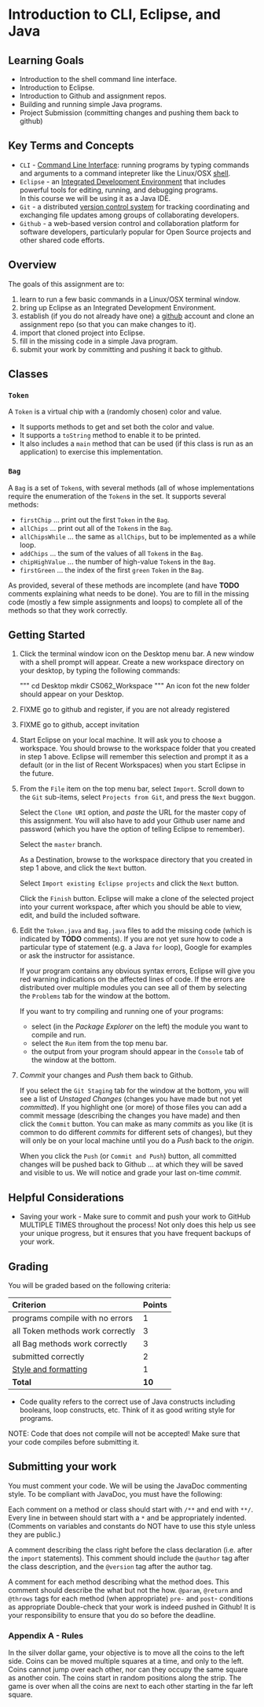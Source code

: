# Introduction to CLI, Eclipse, and Java

## Learning Goals

* Introduction to the shell command line interface.
* Introduction to Eclipse.
* Introduction to Github and assignment repos.
* Building and running simple Java programs.
* Project Submission (committing changes and pushing them back to github)

## Key Terms and Concepts
* `CLI` - [Command Line Interface](https://en.wikipedia.org/wiki/Command-line_interface): running 
   programs by typing commands and arguments to a command intepreter like 
   the Linux/OSX [shell](https://en.wikipedia.org/wiki/Unix_shell).
* `Eclipse` - an [Integrated Development Environment](https://en.wikipedia.org/wiki/Integrated_evelopment_environment) 
   that includes powerful tools for editing, running, and debugging programs.  
   In this course we will be using it as a Java IDE.
* `Git` - a distributed [version control system](https://en.wikipedia.org/wiki/Version_control) 
   for tracking coordinating and exchanging file updates among groups of collaborating developers.
* `Github` - a web-based version control and collaboration platform for software
   developers, particularly popular for Open Source projects and other shared
   code efforts.

## Overview
The goals  of this assignment are to:
   1. learn to run a few basic commands in a Linux/OSX terminal window.
   2. bring up Eclipse as an Integrated Development Environment.
   3. establish (if you do not already have one) a [github](https://github.com) account
      and clone an assignment repo (so that you can make changes to it).
   4. import that cloned project into Eclipse.
   5. fill in the missing code in a simple Java program.
   6. submit your work by committing and pushing it back to github.

## Classes

### `Token`
A `Token` is a virtual chip with a (randomly chosen) color and value.
   - It supports methods to get and set both the color and value.
   - It supports a `toString` method to enable it to be printed.
   - It also includes a `main` method that can be used (if this
     class is run as an application) to exercise this implementation.

### `Bag`
A `Bag` is a set of `Token`s, with several methods (all of whose implementations
require the enumeration of the `Token`s in the set.  It supports several
methods:
   - `firstChip` ... print out the first `Token` in the `Bag`.
   - `allChips` ... print out all of the `Token`s in the `Bag`.
   - `allChipsWhile` ... the same as `allChips`, but to be implemented as a while loop.
   - `addChips` ... the sum of the values of all `Token`s in the `Bag`.
   - `chipHighValue` ... the number of high-value `Token`s in the `Bag`.
   - `firstGreen` ... the index of the first `green` `Token` in the `Bag`.

As provided, several of these methods are incomplete (and have **TODO** comments explaining
what needs to be done).  You are to fill in the missing code (mostly a few simple
assignments and loops) to complete all of the methods so that they work correctly.

## Getting Started

1. Click the terminal window icon on the Desktop menu bar.  A new window
   with a shell prompt will appear.  Create a new workspace directory
   on your desktop, by typing the following commands:

   """
   cd Desktop
   mkdir CS062_Workspace
   """
   An icon fot the new folder should appear on your Desktop.

2. FIXME go to github and register, if you are not already registered

3. FIXME go to github, accept invitation

4. Start Eclipse on your local machine.  It will ask you to choose
   a workspace.   You should browse to the workspace folder that you 
   created in step 1 above.  Eclipse will remember this selection
   and prompt it as a default (or in the list of Recent Workspaces)
   when you start Eclipse in the future.

5. From the `File` item on the top menu bar, select `Import`.
   Scroll down to the `Git` sub-items, select `Projects from Git`, and
   press the `Next` buggon.

   Select the `Clone URI` option, and *paste* the URL for the master
   copy of this assignment.  You will also have to add your Github user
   name and password (which you have the option of telling Eclipse to
   remember).

   Select the `master` branch.

   As a Destination, browse to the workspace directory that you 
   created in step 1 above, and click the `Next` button.

   Select `Import existing Eclipse projects` and click the `Next` button.

   Click the `Finish` button.
   Eclipse will make a clone of the selected project into your
   current workspace, after which you should be able to view,
   edit, and build the included software.

6. Edit the `Token.java` and `Bag.java` files to add the missing code (which
   is indicated by **TODO** comments).  If you are not yet sure how to code
   a particular type of statement (e.g. a Java `for` loop), Google for examples
   or ask the instructor for assistance.

   If your program contains any obvious syntax errors, Eclipse will give you
   red warning indications on the affected lines of code.  If the errors are
   distributed over multiple modules you can see all of them by selecting the
   `Problems` tab for the window at the bottom.
   
   If you want to try compiling and running one of your programs:

      - select (in the *Package Explorer* on the left) the module you want to
        compile and run.
      - select the `Run` item from the top menu bar.
      - the output from your program should appear in the `Console` tab
        of the window at the bottom.

7. *Commit* your changes and *Push* them back to Github.
   
   If you select the `Git Staging` tab for the window at the bottom, you will
   see a list of *Unstaged Changes* (changes you have made but not yet 
   *committed*).  If you highlight one (or more) of those files you can
   add a commit message (describing the changes you have made) and then
   click the `Commit` button.  You can make as many *commits* as you like
   (it is common to do different *commits* for different sets of changes),
   but they will only be on your local machine until you do a *Push* back
   to the *origin*.

   When you click the `Push` (or `Commit and Push`) button, all committed
   changes will be pushed back to Github ... at which they will be saved
   and visible to us.  We will notice and grade your last on-time *commit*.

## Helpful Considerations

* Saving your work - Make sure to commit and push your work to GitHub MULTIPLE TIMES throughout the process! Not only does this help us see your unique progress, but it ensures that you have frequent backups of your work.

## Grading
You will be graded based on the following criteria:

| Criterion                                         | Points |
| :------------------------------------------------ | :----- |
| programs compile with no errors                   | 1      |
| all Token methods work correctly                  | 3      |
| all Bag methods work correctly                    | 3      |
| submitted correctly                               | 2      |
| [Style and formatting](https://github.com/pomonacs622018f/Handouts/blob/master/style_guide.md)                               | 1      |
| **Total**                                         | **10** |

* Code quality refers to the correct use of Java constructs including booleans, loop constructs, etc. Think of it as good writing style for programs.

NOTE: Code that does not compile will not be accepted! Make sure that your code compiles before submitting it.

## Submitting your work
You must comment your code. We will be using the JavaDoc commenting style. To be compliant with JavaDoc, you must have the following:

Each comment on a method or class should start with `/**` and end with `**/`. Every line in between should start with a `*` and be appropriately indented. (Comments on variables and constants do NOT have to use this style unless they are public.)

A comment describing the class right before the class declaration (i.e. after the `import` statements). This comment should include the `@author` tag after the class description, and the `@version` tag after the author tag.

A comment for each method describing what the method does. This comment should describe the what but not the how.
`@param`, `@return` and `@throws` tags for each method (when appropriate)
`pre-` and `post`- conditions as appropriate
Double-check that your work is indeed pushed in Github! It is your responsibility to ensure that you do so before the deadline.

### Appendix A - Rules

In the silver dollar game, your objective is to move all the coins to the left side. Coins can be moved multiple squares at a time, and only to the left. Coins cannot jump over each other, nor can they occupy the same square as another coin. The coins start in random positions along the strip.
The game is over when all the coins are next to each other starting in the far left square.
